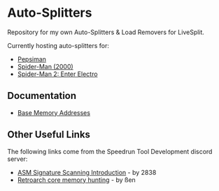 # Auto-Splitters
Repository for my own Auto-Splitters &amp; Load Removers for LiveSplit. 

Currently hosting auto-splitters for:
+ [Pepsiman](https://github.com/MrMonsh/Auto-Splitters/tree/main/Pepsiman)
+ [Spider-Man (2000)](https://github.com/MrMonsh/Auto-Splitters/tree/main/Spider-Man%20(2000))
+ [Spider-Man 2: Enter Electro](https://github.com/MrMonsh/Auto-Splitters/tree/main/Spider-Man%202:%20Enter%20Electro)

## Documentation
+ [Base Memory Addresses](https://github.com/MrMonsh/Auto-Splitters/blob/main/baseMemoryAddreses.md)

## Other Useful Links
The following links come from the Speedrun Tool Development discord server:
+ [ASM Signature Scanning Introduction](https://docs.google.com/document/d/1l5ni-jmV2exvKfcucJjU5Y2-dA6JkVcJIIJxDbu6l_Q/preview#heading=h.mu1pugpvprnp) - by 2838
+ [Retroarch core memory hunting](https://docs.google.com/document/d/1n9P7nf2PkGCAu8VWxXEVqAmZHt9OFW0WJwSwRMfB8gI/edit) - by ßen
